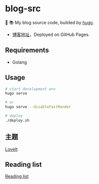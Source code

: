 # blog-src

:see_no_evil: :books:  My blog source code, builded by [hugo](https://github.com/gohugoio/hugo).

- [博客地址](https://shipengqi.github.io)，Deployed on GitHub Pages.

## Requirements
- Golang

## Usage
```bash
# start development env
hugo serve

# or 
hugo serve --disableFastRender

# deploy
./deploy.sh
```

## 主题
[LoveIt](https://github.com/dillonzq/LoveIt)

## Reading list
[Reading list](./SUMMARY.md)